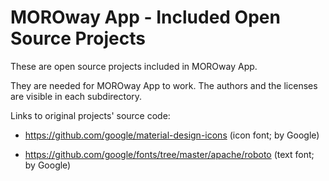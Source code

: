 # MOROway App - Included Open Source Projects


These are open source projects included in MOROway App.

They are needed for MOROway App to work. The authors and the licenses are visible in each subdirectory.

Links to original projects' source code:

*  https://github.com/google/material-design-icons (icon font; by Google)

*  https://github.com/google/fonts/tree/master/apache/roboto (text font; by Google)

